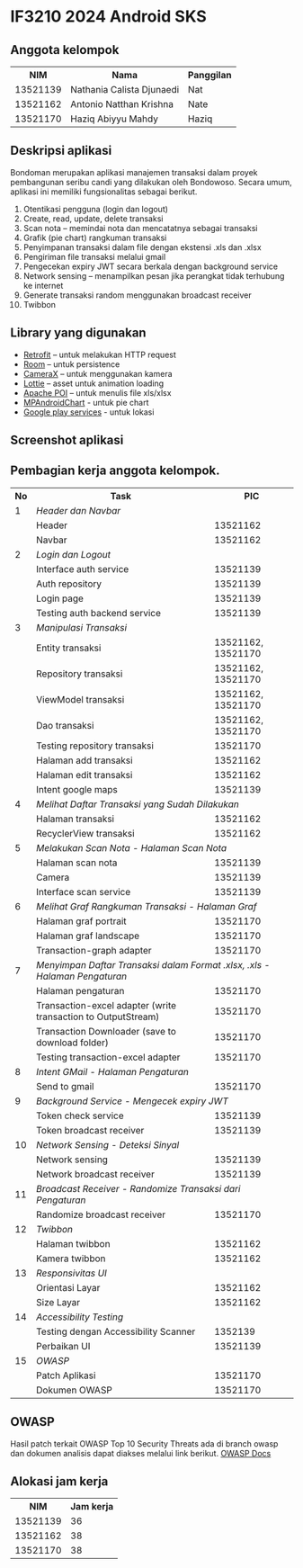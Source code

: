 # IF3210 2024 Android SKS

## Anggota kelompok

<table>
    <tr>
        <th>NIM</th>
        <th>Nama</th>
        <th>Panggilan</th>
    </tr>
    <tr>
        <td>13521139</td>
        <td>Nathania Calista Djunaedi</td>
        <td>Nat</td>
    </tr>
    <tr>
        <td>13521162</td>
        <td>Antonio Natthan Krishna</td>
        <td>Nate</td>
    </tr>
    <tr>
        <td>13521170</td>
        <td>Haziq Abiyyu Mahdy</td>
        <td>Haziq</td>
    </tr>
</table>

## Deskripsi aplikasi

Bondoman merupakan aplikasi manajemen transaksi dalam proyek pembangunan seribu candi yang dilakukan oleh Bondowoso. Secara umum, aplikasi ini memiliki fungsionalitas sebagai berikut.

1. Otentikasi pengguna (login dan logout)
2. Create, read, update, delete transaksi
3. Scan nota – memindai nota dan mencatatnya sebagai transaksi
4. Grafik (pie chart) rangkuman transaksi
5. Penyimpanan transaksi dalam file dengan ekstensi .xls dan .xlsx
6. Pengiriman file transaksi melalui gmail
7. Pengecekan expiry JWT secara berkala dengan background service
8. Network sensing – menampilkan pesan jika perangkat tidak terhubung ke internet
9. Generate transaksi random menggunakan broadcast receiver
10. Twibbon

## Library yang digunakan

-   [Retrofit](https://square.github.io/retrofit/) – untuk melakukan HTTP request
-   [Room](https://developer.android.com/training/data-storage/room) – untuk persistence
-   [CameraX](https://developer.android.com/media/camera/camerax) – untuk menggunakan kamera
-   [Lottie](https://lottiefiles.com/) – asset untuk animation loading
-   [Apache POI](https://poi.apache.org/) – untuk menulis file xls/xlsx
-   [MPAndroidChart](https://github.com/PhilJay/MPAndroidChart) - untuk pie chart
-   [Google play services](https://developers.google.com/android/guides/setup) - untuk lokasi

## Screenshot aplikasi

## Pembagian kerja anggota kelompok.

<table>
    <tr>
        <th>No</th>
        <th>Task</th>
        <th>PIC</th>
    </tr>
    <tr>
        <td>1</td>
        <td  colspan="2"><i>Header dan Navbar</i></td>
    </tr>
    <tr>
        <td></td>
        <td>Header</td>
        <td>13521162</td>
    </tr>
    <tr>
        <td></td>
        <td>Navbar</td>
        <td>13521162</td>
    </tr>
    <tr>
        <td>2</td>
        <td  colspan="2"><i>Login dan Logout</i></td>
    </tr>
    <tr>
        <td></td>
        <td>Interface auth service</td>
        <td>13521139</td>
    </tr>
    <tr>
        <td></td>
        <td>Auth repository</td>
        <td>13521139</td>
    </tr>
    <tr>
        <td></td>
        <td>Login page</td>
        <td>13521139</td>
    </tr>
    <tr>
        <td></td>
        <td>Testing auth backend service</td>
        <td>13521139</td>
    </tr>
    <tr>
        <td>3</td>
        <td  colspan="2"><i>Manipulasi Transaksi</i></td>
    </tr>
    <tr>
        <td></td>
        <td>Entity transaksi</td>
        <td>13521162, 13521170</td>
    </tr>
    <tr>
        <td></td>
        <td>Repository transaksi</td>
        <td>13521162, 13521170</td>
    </tr>
    <tr>
        <td></td>
        <td>ViewModel transaksi</td>
        <td>13521162, 13521170</td>
    </tr>
    <tr>
        <td></td>
        <td>Dao transaksi</td>
        <td>13521162, 13521170</td>
    </tr>
    <tr>
        <td></td>
        <td>Testing repository transaksi</td>
        <td>13521170</td>
    </tr>
    <tr>
        <td></td>
        <td>Halaman add transaksi</td>
        <td>13521162</td>
    </tr>
    <tr>
        <td></td>
        <td>Halaman edit transaksi</td>
        <td>13521162</td>
    </tr>
    <tr>
        <td></td>
        <td>Intent google maps</td>
        <td>13521139</td>
    </tr>
    <tr>
        <td>4</td>
        <td  colspan="2"><i>Melihat Daftar Transaksi yang Sudah Dilakukan</i></td>
    </tr>
    <tr>
        <td></td>
        <td>Halaman transaksi</td>
        <td>13521162</td>
    </tr>
    <tr>
        <td></td>
        <td>RecyclerView transaksi</td>
        <td>13521162</td>
    </tr> 
    <tr>
        <td>5</td>
        <td  colspan="2"><i>Melakukan Scan Nota - Halaman Scan Nota</i></td>
    </tr>
    <tr>
        <td></td>
        <td>Halaman scan nota</td>
        <td>13521139</td>
    </tr>
    <tr>
        <td></td>
        <td>Camera</td>
        <td>13521139</td>
    </tr>
    <tr>
        <td></td>
        <td>Interface scan service</td>
        <td>13521139</td>
    </tr>
    <tr>
        <td>6</td>
        <td  colspan="2"><i>Melihat Graf Rangkuman Transaksi - Halaman Graf</i></td>
    </tr>
    <tr>
        <td></td>
        <td> Halaman graf portrait</td>
        <td>13521170</td>
    </tr>
    <tr>
        <td></td>
        <td>Halaman graf landscape</td>
        <td>13521170</td>
    </tr>
    <tr>
        <td></td>
        <td>Transaction-graph adapter</td>
        <td>13521170</td>
    </tr>
    <tr>
        <td>7</td>
        <td  colspan="2"><i>Menyimpan Daftar Transaksi dalam Format .xlsx, .xls - Halaman Pengaturan</i></td>
    </tr>
    <tr>
        <td></td>
        <td> Halaman pengaturan</td>
        <td>13521170</td>
    </tr>
    <tr>
        <td></td>
        <td>Transaction-excel adapter (write transaction to OutputStream)</td>
        <td>13521170</td>
    </tr>
    <tr>
        <td></td>
        <td>Transaction Downloader (save to download folder)</td>
        <td>13521170</td>
    </tr>
    <tr>
        <td></td>
        <td>Testing transaction-excel adapter</td>
        <td>13521170</td>
    </tr>
    <tr>
        <td>8</td>
        <td  colspan="2"><i>Intent GMail - Halaman Pengaturan</i></td>
    </tr>
    <tr>
        <td></td>
        <td> Send to gmail</td>
        <td>13521170</td>
    </tr>
     <tr>
        <td>9</td>
        <td  colspan="2"><i>Background Service - Mengecek expiry JWT</i></td>
    </tr>
    <tr>
        <td></td>
        <td> Token check service</td>
        <td>13521139</td>
    </tr>
    <tr>
        <td></td>
        <td> Token broadcast receiver</td>
        <td>13521139</td>
    </tr>
    <tr>
        <td>10</td>
        <td  colspan="2"><i>Network Sensing - Deteksi Sinyal</i></td>
    </tr>
    <tr>
        <td></td>
        <td> Network sensing</td>
        <td>13521139</td>
    </tr>
    <tr>
        <td></td>
        <td>Network broadcast receiver</td>
        <td>13521139</td>
    </tr>
    <tr>
        <td>11</td>
        <td  colspan="2"><i>Broadcast Receiver - Randomize Transaksi dari Pengaturan</i></td>
    </tr>
    <tr>
        <td></td>
        <td> Randomize broadcast receiver</td>
        <td>13521170</td>
    </tr>
    <tr>
        <td>12</td>
        <td  colspan="2"><i>Twibbon</i></td>
    </tr>
    <tr>
        <td></td>
        <td>Halaman twibbon</td>
        <td>13521162</td>
    </tr>
    <tr>
        <td></td>
        <td>Kamera twibbon</td>
        <td>13521162</td>
    </tr>
    <tr>
        <td>13</td>
        <td  colspan="2"><i>Responsivitas UI</i></td>
    </tr>
    <tr>
        <td></td>
        <td>Orientasi Layar</td>
        <td>13521162</td>
    </tr>
    <tr>
        <td></td>
        <td>Size Layar</td>
        <td>13521162</td>
    </tr>
    <tr>
        <td>14</td>
        <td  colspan="2"><i>Accessibility Testing</i></td>
    </tr>
    <tr>
        <td></td>
        <td>Testing dengan Accessibility Scanner</td>
        <td>1352139</td>
    </tr>
    <tr>
        <td></td>
        <td>Perbaikan UI</td>
        <td>13521139</td>
    </tr>
    <tr>
        <td>15</td>
        <td  colspan="2"><i>OWASP</i></td>
    </tr>
    <tr>
        <td></td>
        <td>Patch Aplikasi</td>
        <td>13521170</td>
    </tr>
    <tr>
        <td></td>
        <td>Dokumen OWASP</td>
        <td>13521170</td>
    </tr>
</table>

## OWASP

Hasil patch terkait OWASP Top 10 Security Threats ada di branch owasp dan dokumen analisis dapat diakses melalui link berikut.
[OWASP Docs](https://docs.google.com/document/d/1MazRWIFmcFqJ0s_VDtDNZd8nK5eVbka-gs2LkP_JMpU/edit?usp=sharing)

## Alokasi jam kerja

<table>
    <tr>
        <th>NIM</th>
        <th>Jam kerja</th>
    </tr>
    <tr>
        <td>13521139</td>
        <td>36</td>
    </tr>
    <tr>
        <td>13521162</td>
        <td>38</td>
    </tr>
    <tr>
        <td>13521170</td>
        <td>38</td>
    </tr>

</table>
